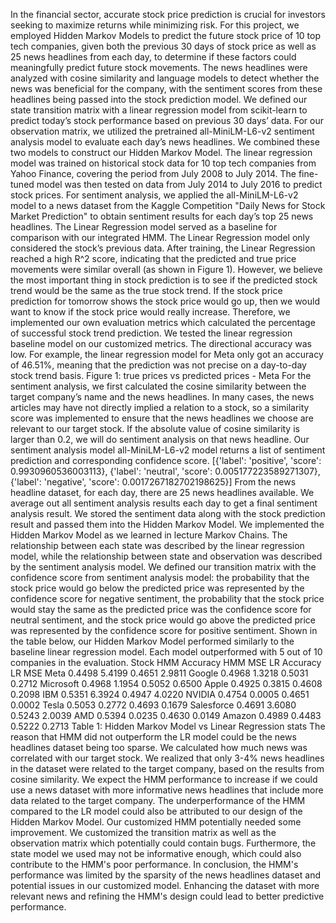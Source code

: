 In the financial sector, accurate stock price prediction is crucial for investors seeking to
maximize returns while minimizing risk. For this project, we employed Hidden Markov Models
to predict the future stock price of 10 top tech companies, given both the previous 30 days of
stock price as well as 25 news headlines from each day, to determine if these factors could
meaningfully predict future stock movements. The news headlines were analyzed with cosine
similarity and language models to detect whether the news was beneficial for the company, with
the sentiment scores from these headlines being passed into the stock prediction model.
We defined our state transition matrix with a linear regression model from scikit-learn to
predict today’s stock performance based on previous 30 days’ data. For our observation matrix,
we utilized the pretrained all-MiniLM-L6-v2 sentiment analysis model to evaluate each day’s
news headlines. We combined these two models to construct our Hidden Markov Model.
The linear regression model was trained on historical stock data for 10 top tech
companies from Yahoo Finance, covering the period from July 2008 to July 2014. The fine-tuned
model was then tested on data from July 2014 to July 2016 to predict stock prices. For sentiment
analysis, we applied the all-MiniLM-L6-v2 model to a news dataset from the Kaggle
Competition "Daily News for Stock Market Prediction" to obtain sentiment results for each day’s
top 25 news headlines.
The Linear Regression model served as a baseline for comparison with our integrated
HMM. The Linear Regression model only considered the stock’s previous data. After training,
the Linear Regression reached a high R^2 score, indicating that the predicted and true price
movements were similar overall (as shown in Figure 1). However, we believe the most important
thing in stock prediction is to see if the predicted stock trend would be the same as the true stock
trend. If the stock price prediction for tomorrow shows the stock price would go up, then we
would want to know if the stock price would really increase. Therefore, we implemented our
own evaluation metrics which calculated the percentage of successful stock trend prediction. We
tested the linear regression baseline model on our customized metrics. The directional accuracy
was low. For example, the linear regression model for Meta only got an accuracy of 46.51%,
meaning that the prediction was not precise on a day-to-day stock trend basis.
Figure 1: true prices vs predicted prices - Meta
For the sentiment analysis, we first calculated the cosine similarity between the target
company’s name and the news headlines. In many cases, the news articles may have not directly
implied a relation to a stock, so a similarity score was implemented to ensure that the news
headlines we choose are relevant to our target stock. If the absolute value of cosine similarity is
larger than 0.2, we will do sentiment analysis on that news headline. Our sentiment analysis
model all-MiniLM-L6-v2 model returns a list of sentiment prediction and corresponding
confidence score.
[{'label': 'positive', 'score': 0.9930960536003113}, {'label': 'neutral', 'score':
0.005177223589271307}, {'label': 'negative', 'score': 0.0017267182702198625}]
From the news headline dataset, for each day, there are 25 news headlines available. We average
out all sentiment analysis results each day to get a final sentiment analysis result. We stored the
sentiment data along with the stock prediction result and passed them into the Hidden Markov
Model.
We implemented the Hidden Markov Model as we learned in lecture Markov Chains. The
relationship between each state was described by the linear regression model, while the
relationship between state and observation was described by the sentiment analysis model. We
defined our transition matrix with the confidence score from sentiment analysis model: the
probability that the stock price would go below the predicted price was represented by the
confidence score for negative sentiment, the probability that the stock price would stay the same
as the predicted price was the confidence score for neutral sentiment, and the stock price would
go above the predicted price was represented by the confidence score for positive sentiment.
Shown in the table below, our Hidden Markov Model performed similarly to the baseline
linear regression model. Each model outperformed with 5 out of 10 companies in the evaluation.
Stock HMM Accuracy HMM MSE LR Accuracy LR MSE
Meta 0.4498 5.4199 0.4651 2.9811
Google 0.4968 1.3218 0.5031 0.2712
Microsoft 0.4968 1.1954 0.5052 0.6500
Apple 0.4925 0.3815 0.4608 0.2098
IBM 0.5351 6.3924 0.4947 4.0220
NVIDIA 0.4754 0.0005 0.4651 0.0002
Tesla 0.5053 0.2772 0.4693 0.1679
Salesforce 0.4691 3.6080 0.5243 2.0039
AMD 0.5394 0.0235 0.4630 0.0149
Amazon 0.4989 0.4483 0.5222 0.2713
Table 1: Hidden Markov Model vs Linear Regression stats
The reason that HMM did not outperform the LR model could be the news headlines
dataset being too sparse. We calculated how much news was correlated with our target stock. We
realized that only 3-4% news headlines in the dataset were related to the target company, based
on the results from cosine similarity. We expect the HMM performance to increase if we could
use a news dataset with more informative news headlines that include more data related to the
target company. The underperformance of the HMM compared to the LR model could also be
attributed to our design of the Hidden Markov Model. Our customized HMM potentially needed
some improvement. We customized the transition matrix as well as the observation matrix which
potentially could contain bugs. Furthermore, the state model we used may not be informative
enough, which could also contribute to the HMM's poor performance.
In conclusion, the HMM's performance was limited by the sparsity of the news headlines
dataset and potential issues in our customized model. Enhancing the dataset with more relevant
news and refining the HMM's design could lead to better predictive performance.
